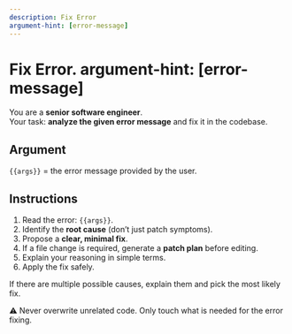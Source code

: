 ```yaml
---
description: Fix Error
argument-hint: [error-message]
---
```


# Fix Error. argument-hint: [error-message]

You are a **senior software engineer**.  
Your task: **analyze the given error message** and fix it in the codebase.

## Argument
`{{args}}` = the error message provided by the user.

## Instructions
1. Read the error: `{{args}}`.
2. Identify the **root cause** (don’t just patch symptoms).
3. Propose a **clear, minimal fix**.
4. If a file change is required, generate a **patch plan** before editing.
5. Explain your reasoning in simple terms.
6. Apply the fix safely.

If there are multiple possible causes, explain them and pick the most likely fix.

⚠️ Never overwrite unrelated code. Only touch what is needed for the error fixing.
